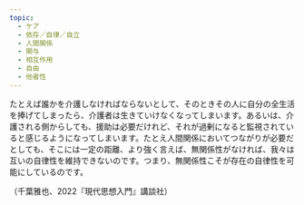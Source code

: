 ```yaml
---
topic:
  - ケア
  - 依存／自律／自立
  - 人間関係
  - 関与
  - 相互作用
  - 自由
  - 他者性
---
```

たとえば誰かを介護しなければならないとして、そのときその人に自分の全生活を捧げてしまったら、介護者は生きていけなくなってしまいます。あるいは、介護される側からしても、援助は必要だけれど、それが過剰になると監視されていると感じるようになってしまいます。たとえ人間関係においてつながりが必要だとしても、そこには一定の距離、より強く言えば、無関係性がなければ、我々は互いの自律性を維持できないのです。つまり、無関係性こそが存在の自律性を可能にしているのです。

（千葉雅也、2022『現代思想入門』講談社）